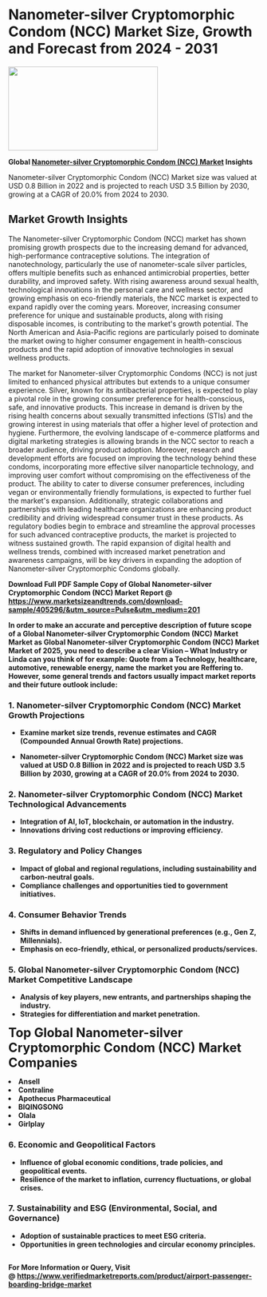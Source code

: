 <H1>Nanometer-silver Cryptomorphic Condom (NCC) Market Size, Growth and Forecast from 2024 - 2031</H1><img class="aligncenter size-medium wp-image-584254" src="https://thirdeyenews.in/wp-content/uploads/2024/09/Global-Market-Research-300x168.jpeg" alt="" width="300" height="168" /><p><strong>Global&nbsp;<a href="https://www.marketsizeandtrends.com/download-sample/405296/&amp;utm_source=Pulse&amp;utm_medium=201">Nanometer-silver Cryptomorphic Condom (NCC) Market</a> Insights</strong></p><p>Nanometer-silver Cryptomorphic Condom (NCC) Market size was valued at USD 0.8 Billion in 2022 and is projected to reach USD 3.5 Billion by 2030, growing at a CAGR of 20.0% from 2024 to 2030.</p><p><h2>Market Growth Insights</h2> <p>The Nanometer-silver Cryptomorphic Condom (NCC) market has shown promising growth prospects due to the increasing demand for advanced, high-performance contraceptive solutions. The integration of nanotechnology, particularly the use of nanometer-scale silver particles, offers multiple benefits such as enhanced antimicrobial properties, better durability, and improved safety. With rising awareness around sexual health, technological innovations in the personal care and wellness sector, and growing emphasis on eco-friendly materials, the NCC market is expected to expand rapidly over the coming years. Moreover, increasing consumer preference for unique and sustainable products, along with rising disposable incomes, is contributing to the market's growth potential. The North American and Asia-Pacific regions are particularly poised to dominate the market owing to higher consumer engagement in health-conscious products and the rapid adoption of innovative technologies in sexual wellness products.</p> <p><strong></strong></p> <p>The market for Nanometer-silver Cryptomorphic Condoms (NCC) is not just limited to enhanced physical attributes but extends to a unique consumer experience. Silver, known for its antibacterial properties, is expected to play a pivotal role in the growing consumer preference for health-conscious, safe, and innovative products. This increase in demand is driven by the rising health concerns about sexually transmitted infections (STIs) and the growing interest in using materials that offer a higher level of protection and hygiene. Furthermore, the evolving landscape of e-commerce platforms and digital marketing strategies is allowing brands in the NCC sector to reach a broader audience, driving product adoption. Moreover, research and development efforts are focused on improving the technology behind these condoms, incorporating more effective silver nanoparticle technology, and improving user comfort without compromising on the effectiveness of the product. The ability to cater to diverse consumer preferences, including vegan or environmentally friendly formulations, is expected to further fuel the market's expansion. Additionally, strategic collaborations and partnerships with leading healthcare organizations are enhancing product credibility and driving widespread consumer trust in these products. As regulatory bodies begin to embrace and streamline the approval processes for such advanced contraceptive products, the market is projected to witness sustained growth. The rapid expansion of digital health and wellness trends, combined with increased market penetration and awareness campaigns, will be key drivers in expanding the adoption of Nanometer-silver Cryptomorphic Condoms globally.</p> <p><strong></p><p><span class=""><strong>Download Full PDF Sample Copy of Global Nanometer-silver Cryptomorphic Condom (NCC) Market Report</strong> @ <a href="https://www.marketsizeandtrends.com/download-sample/405296/&amp;utm_source=Pulse&amp;utm_medium=201" target="_blank">https://www.marketsizeandtrends.com/download-sample/405296/&amp;utm_source=Pulse&amp;utm_medium=201</a></span></p><p>In order to make an accurate and perceptive description of future scope of a Global&nbsp;Nanometer-silver Cryptomorphic Condom (NCC) Market Market as Global&nbsp;Nanometer-silver Cryptomorphic Condom (NCC) Market Market of 2025, you need to describe a clear Vision &ndash; What Industry or Linda can you think of for example: Quote from a Technology, healthcare, automotive, renewable energy, name the market you are Reffering to. However, some general trends and factors usually impact market reports and their future outlook include:</p><h3>1.&nbsp;<strong>Nanometer-silver Cryptomorphic Condom (NCC) Market Growth Projections</strong></h3><ul><li>Examine market size trends, revenue estimates and CAGR (Compounded Annual Growth Rate) projections.</li><li><p>Nanometer-silver Cryptomorphic Condom (NCC) Market size was valued at USD 0.8 Billion in 2022 and is projected to reach USD 3.5 Billion by 2030, growing at a CAGR of 20.0% from 2024 to 2030.</p></li></ul><h3>2.&nbsp;<strong>Nanometer-silver Cryptomorphic Condom (NCC) Market Technological Advancements</strong></h3><ul><li>Integration of AI, IoT, blockchain, or automation in the industry.</li><li>Innovations driving cost reductions or improving efficiency.</li></ul><h3>3.&nbsp;<strong>Regulatory and Policy Changes</strong></h3><ul><li>Impact of global and regional regulations, including sustainability and carbon-neutral goals.</li><li>Compliance challenges and opportunities tied to government initiatives.</li></ul><h3>4.&nbsp;<strong>Consumer Behavior Trends</strong></h3><ul><li>Shifts in demand influenced by generational preferences (e.g., Gen Z, Millennials).</li><li>Emphasis on eco-friendly, ethical, or personalized products/services.</li></ul><h3>5.&nbsp;<strong>Global Nanometer-silver Cryptomorphic Condom (NCC) Market Competitive Landscape</strong></h3><ul><li>Analysis of key players, new entrants, and partnerships shaping the industry.</li><li>Strategies for differentiation and market penetration.</li></ul><p data-pm-slice="1 1 []"><span style="color: inherit; font-family: inherit; font-size: 25px;">Top Global Nanometer-silver Cryptomorphic Condom (NCC) Market Companies</span></p><div class="" data-test-id=""><p><li>Ansell</li><li> Contraline</li><li> Apothecus Pharmaceutical</li><li> BIQINGSONG</li><li> Olala</li><li> Girlplay</li></p></div><h3>6.&nbsp;<strong>Economic and Geopolitical Factors</strong></h3><ul><li>Influence of global economic conditions, trade policies, and geopolitical events.</li><li>Resilience of the market to inflation, currency fluctuations, or global crises.</li></ul><h3>7.&nbsp;<strong>Sustainability and ESG (Environmental, Social, and Governance)</strong></h3><ul><li>Adoption of sustainable practices to meet ESG criteria.</li><li>Opportunities in green technologies and circular economy principles.</li></ul><h2><strong style="font-size: 14px;">For More Information or Query, Visit @&nbsp;</strong><a style="background-color: #ffffff; font-size: 14px;" href="https://www.marketsizeandtrends.com/report/nanometer-silver-cryptomorphic-condom-ncc-market/" target="_blank">https://www.verifiedmarketreports.com/product/airport-passenger-boarding-bridge-market</a></h2>
